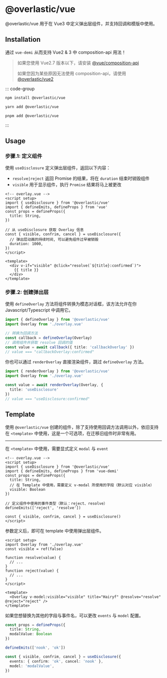 # @overlastic/vue

@overlastic/vue 用于在 Vue3 中定义弹出层组件，并支持回调和模版中使用。

## Installation

通过 `vue-demi` 从而支持 Vue2 & 3 中 composition-api 用法！

> 如果您使用 Vue2.7 版本以下，请安装 [@vue/composition-api](https://github.com/vuejs/composition-api#readme)
>
> 如果您因为某些原因无法使用 composition-api，请使用 [@overlastic/vue2](/zh/vue/vue2)

::: code-group

```bash [npm]
npm install @overlastic/vue
```

```bash [yarn]
yarn add @overlastic/vue
```

```bash [pnpm]
pnpm add @overlastic/vue
```

:::

## Usage

### 步骤.1: 定义组件

使用 `useDisclosure` 定义弹出层组件，返回以下内容：

- `resolve|reject` 返回 Promise 的结果，将在 `duration` 结束时销毁组件
- `visible` 用于显示组件，执行 `Promise` 结果将马上被更改

```vue
<!-- overlay.vue -->
<script setup>
import { useDisclosure } from '@overlastic/vue'
import { defineEmits, defineProps } from 'vue'
const props = defineProps({
  title: String,
})

// 从 useDisclosure 获取 Overlay 信息
const { visible, confrim, cancel } = useDisclosure({
  // 弹出层动画的持续时间, 可以避免组件过早被销毁
  duration: 1000,
})
</script>

<template>
  <div v-if="visible" @click="resolve(`${title}:confirmed`)">
    {{ title }}
  </div>
</template>
```

### 步骤.2: 创建弹出层

使用 `defineOverlay` 方法将组件转换为模态对话框，该方法允许在你 Javascript/Typescript 中调用它。

```ts
import { defineOverlay } from '@overlastic/vue'
import Overlay from './overlay.vue'

// 转换为回调方法
const callback = defineOverlay(Overlay)
// 调用组件并获取 resolve 回调的值
const value = await callback({ title: 'callbackOverlay' })
// value === "callbackOverlay:confirmed"
```

你也可以通过 `renderOverlay` 直接渲染组件，跳过 `defineOverlay` 方法。

```ts
import { renderOverlay } from '@overlastic/vue'
import Overlay from './overlay.vue'

const value = await renderOverlay(Overlay, {
  title: 'useDisclosure'
})
// value === "useDisclosure:confirmed"
```

## Template

使用 `@overlastic/vue` 创建的组件，除了支持使用回调方法调用以外，依旧支持在 `<template>` 中使用，这是一个可选项，在迁移旧组件时非常有用。

---

在 `<template>` 中使用，需要显式定义 `modal` 与 `event`

```vue
<!-- overlay.vue -->
<script setup>
import { useDisclosure } from '@overlastic/vue'
import { defineEmits, defineProps } from 'vue-demi'
const props = defineProps({
  title: String,
  // 在 Template 中使用，需要定义 v-modal 所使用的字段（默认对应 visible）
  visible: Boolean
})

// 定义组件中使用的事件类型（默认：reject、resolve）
defineEmits(['reject', 'resolve'])

const { visible, confrim, cancel } = useDisclosure()
</script>
```

参数定义后，即可在 template 中使用弹出层组件。

```vue
<script setup>
import Overlay from './overlay.vue'
const visible = ref(false)

function resolve(value) {
  // ...
}
function reject(value) {
  // ...
}
</script>

<template>
  <Overlay v-model:visible="visible" title="Hairyf" @resolve="resolve" @reject="reject" />
</template>
```

如果您想替换为其他的字段与事件名，可以更改 `events` 与 `model` 配置。

```ts
const props = defineProps({
  title: String,
  modalValue: Boolean
})

defineEmits(['nook', 'ok'])

const { visible, confrim, cancel } = useDisclosure({
  events: { confirm: 'ok', cancel: 'nook' },
  model: 'modalValue',
})
```
